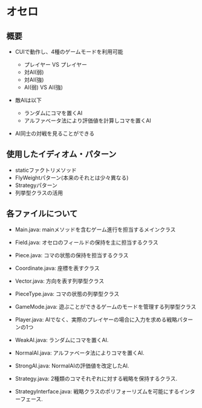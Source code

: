 # オセロ

## 概要
- CUIで動作し、4種のゲームモードを利用可能
  - プレイヤー VS プレイヤー
  - 対AI(弱)
  - 対AI(強)
  - AI(弱) VS AI(強)

- 敵AIは以下  
  - ランダムにコマを置くAI
  - アルファベータ法により評価値を計算しコマを置くAI
  
- AI同士の対戦を見ることができる

## 使用したイディオム・パターン
- staticファクトリメソッド
- FlyWeightパターン(本来のそれとは少々異なる)
- Strategyパターン
- 列挙型クラスの活用

## 各ファイルについて
- Main.java: mainメソッドを含むゲーム進行を担当するメインクラス

- Field.java: オセロのフィールドの保持を主に担当するクラス
- Piece.java: コマの状態の保持を担当するクラス
- Coordinate.java: 座標を表すクラス

- Vector.java: 方向を表す列挙型クラス
- PieceType.java: コマの状態の列挙型クラス

- GameMode.java: 遊ぶことができるゲームのモードを管理する列挙型クラス
- Player.java: AIでなく、実際のプレイヤーの場合に入力を求める戦略パターンの1つ
- WeakAI.java: ランダムにコマを置くAI.
- NormalAI.java: アルファベータ法によりコマを置くAI.
- StrongAI.java: NormalAIの評価値を改定したAI.
- Strategy.java: 2種類のコマそれぞれに対する戦略を保持するクラス.
- StrategyInterface.java: 戦略クラスのポリフォーリズムを可能にするインターフェース.